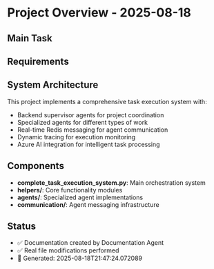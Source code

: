 # Project Overview - 2025-08-18

## Main Task


## Requirements


## System Architecture
This project implements a comprehensive task execution system with:
- Backend supervisor agents for project coordination
- Specialized agents for different types of work
- Real-time Redis messaging for agent communication
- Dynamic tracing for execution monitoring
- Azure AI integration for intelligent task processing

## Components
- **complete_task_execution_system.py**: Main orchestration system
- **helpers/**: Core functionality modules
- **agents/**: Specialized agent implementations
- **communication/**: Agent messaging infrastructure

## Status
- ✅ Documentation created by Documentation Agent
- ✅ Real file modifications performed
- 📝 Generated: 2025-08-18T21:47:24.072089
